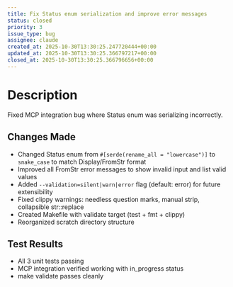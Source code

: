```yaml
---
title: Fix Status enum serialization and improve error messages
status: closed
priority: 3
issue_type: bug
assignee: claude
created_at: 2025-10-30T13:30:25.247720444+00:00
updated_at: 2025-10-30T13:30:25.366797217+00:00
closed_at: 2025-10-30T13:30:25.366796656+00:00
---
```


# Description

Fixed MCP integration bug where Status enum was serializing incorrectly.

## Changes Made
- Changed Status enum from `#[serde(rename_all = "lowercase")]` to `snake_case` to match Display/FromStr format
- Improved all FromStr error messages to show invalid input and list valid values
- Added `--validation=silent|warn|error` flag (default: error) for future extensibility
- Fixed clippy warnings: needless question marks, manual strip, collapsible str::replace
- Created Makefile with validate target (test + fmt + clippy)
- Reorganized scratch directory structure

## Test Results
- All 3 unit tests passing
- MCP integration verified working with in_progress status
- make validate passes cleanly
